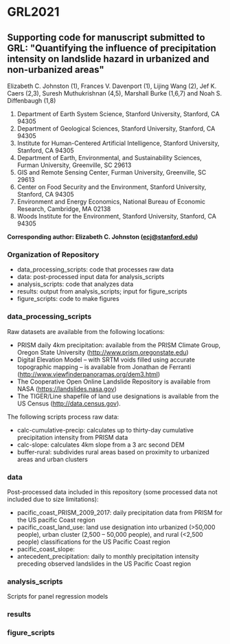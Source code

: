 # GRL2021
## Supporting code for manuscript submitted to GRL: **"Quantifying the influence of precipitation intensity on landslide hazard in urbanized and non-urbanized areas"**

Elizabeth C. Johnston (1), Frances V. Davenport (1), Lijing Wang (2), Jef K. Caers (2,3), Suresh Muthukrishnan (4,5), Marshall Burke (1,6,7) and Noah S. Diffenbaugh (1,8)

1. Department of Earth System Science, Stanford University, Stanford, CA 94305
2. Department of Geological Sciences, Stanford University, Stanford, CA 94305
3. Institute for Human-Centered Artificial Intelligence, Stanford University, Stanford, CA 94305
4. Department of Earth, Environmental, and Sustainability Sciences, Furman University, Greenville, SC 29613
5. GIS and Remote Sensing Center, Furman University, Greenville, SC 29613
6. Center on Food Security and the Environment, Stanford University, Stanford, CA 94305
7. Environment and Energy Economics, National Bureau of Economic Research, Cambridge, MA 02138
8. Woods Institute for the Environment, Stanford University, Stanford, CA 94305


**Corresponding author: Elizabeth C. Johnston (ecj@stanford.edu)**

### Organization of Repository
 
- data_processing_scripts: code that processes raw data
- data: post-processed input data for analysis_scripts
- analysis_scripts: code that analyzes data 
- results: output from analysis_scripts; input for figure_scripts
- figure_scripts: code to make figures 

### data_processing_scripts

Raw datasets are available from the following locations: 

- PRISM daily 4km precipitation: available from the PRISM Climate Group, Oregon State University (http://www.prism.oregonstate.edu)
- Digital Elevation Model – with SRTM voids filled using accurate topographic mapping – is available from Jonathan de Ferranti (http://www.viewfinderpanoramas.org/dem3.html)
- The Cooperative Open Online Landslide Repository is available from NASA (https://landslides.nasa.gov)
- The TIGER/Line shapefile of land use designations is available from the US Census (http://data.census.gov).

The following scripts process raw data:

- calc-cumulative-precip: calculates up to thirty-day cumulative precipitation intensity from PRISM data
- calc-slope: calculates 4km slope from a 3 arc second DEM 
- buffer-rural: subdivides rural areas based on proximity to urbanized areas and urban clusters

### data

Post-processed data included in this repository (some processed data not included due to size limitations): 

- pacific_coast_PRISM_2009_2017: daily precipitation data from PRISM for the US pacific Coast region
- pacific_coast_land_use: land use designation into urbanized (>50,000 people), urban cluster (2,500 – 50,000 people), and rural (<2,500 people) classifications for the US Pacific Coast region
- pacific_coast_slope: 
- antecedent_precipitation: daily to monthly precipitation intensity preceding observed landslides in the US Pacific Coast region

### analysis_scripts

Scripts for panel regression models

### results

### figure_scripts






